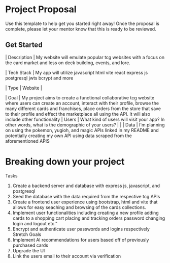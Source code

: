 # Project Proposal

Use this template to help get you started right away! Once the proposal is complete, please let your mentor know that this is ready to be reviewed.

## Get Started

| Description |
My website will emulate popular tcg websites with a focus on the card market and less on deck building, events, and lore.

| Tech Stack |
My app will utilize javascript html vite react express js postgresql jwts bcrypt and more 

| Type       | Website |   

| Goal       |
My project aims to create a functional collaborative tcg website where users can create an account, interact with their profile, browse the many different cards and franchises, place orders from the store that save to their profile and effect the marketplace all using the API. It will also include other functionality
| Users      | What kind of users will visit your app? In other words, what is the demographic of your users?                                                                                                                                                                                                                                                           |         |
| Data       |
I'm planning on using the pokemon, yugioh, and magic APIs linked in my README and potentially creating my own API using data scraped from the aforementioned APIS

# Breaking down your project

Tasks
1. Create a backend server and database with express js, javascript, and postgresql 
2. Seed the database with the data required from the respective tcg APIs
3. Create a frontend user experience using bootstrap, html and vite that allows for easy seaching and browsing of the cards collections.
4. Implement user functionalities including creating a new profile adding cards to a shopping cart placing and tracking orders password changing login and logout etc."
5. Encrypt and authenticate user passwords and logins respectively
Stretch Goals
1. Implement AI recommendations for users based off of previously purchased cards
2. Upgrade the UI 
3. Link the users email to their account via verification